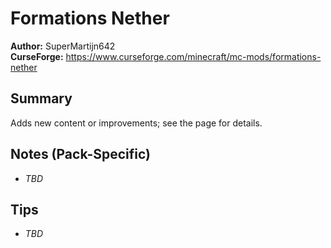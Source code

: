 # Formations Nether

**Author:** SuperMartijn642  
**CurseForge:** https://www.curseforge.com/minecraft/mc-mods/formations-nether

## Summary
Adds new content or improvements; see the page for details.

## Notes (Pack-Specific)
- _TBD_

## Tips
- _TBD_

